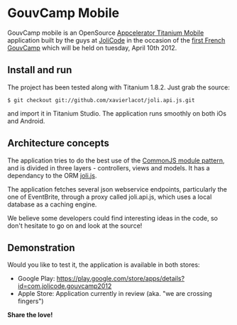 GouvCamp Mobile
===============

GouvCamp mobile is an OpenSource [Appcelerator Titanium Mobile](www.appcelerator.com) application built by the guys at [JoliCode](http://jolicode.com/) in the occasion of the [first French GouvCamp](parlement-et-citoyens.fr) which will be held on tuesday, April 10th 2012.


Install and run
---------------

The project has been tested along with Titanium 1.8.2. Just grab the source:

    $ git checkout git://github.com/xavierlacot/joli.api.js.git

and import it in Titanium Studio. The application runs smoothly on both iOs and Android.


Architecture concepts
---------------------

The application tries to do the best use of the [CommonJS module pattern](http://www.commonjs.org/), and is divided in three layers - controllers, views and models. It has a dependancy to the ORM [joli.js](https://github.com/xavierlacot/joli.js).

The application fetches several json webservice endpoints, particularly the one of EventBrite, through a proxy called joli.api.js, which uses a local database as a caching engine.

We believe some developers could find interesting ideas in the code, so don't hesitate to go on and look at the source!


Demonstration
-------------

Would you like to test it, the application is available in both stores:

*   Google Play: https://play.google.com/store/apps/details?id=com.jolicode.gouvcamp2012
*   Apple Store: Application currently in review (aka. "we are crossing fingers")



**Share the love!**